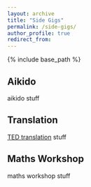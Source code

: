 ```yaml
---
layout: archive
title: "Side Gigs"
permalink: /side-gigs/
author_profile: true
redirect_from:
---
```


{% include base_path %}

## Aikido

aikido stuff

## Translation

[TED translation](https://www.ted.com/profiles/6269142/translator) stuff

## Maths Workshop

maths workshop stuff